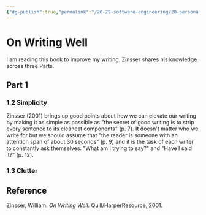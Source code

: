 ```yaml
---
{"dg-publish":true,"permalink":"/20-29-software-engineering/20-personal-development/20-01-books/on-writing-well/","tags":["source/book"],"created":"2023-10-29T08:17:12.918-05:00","updated":"2023-10-29T12:36:04.568-05:00"}
---
```


# On Writing Well
I am reading this book to improve my writing. Zinsser shares his knowledge across three Parts.
## Part 1
### 1.2 Simplicity
Zinsser (2001) brings up good points about how we can elevate our writing by making it as simple as possible as "the secret of good writing is to strip every sentence to its cleanest components" (p. 7).
It doesn't matter who we write for but we should assume that "the reader is someone with an attention span of about 30 seconds" (p. 9) and it is the task of each writer to constantly ask themselves: "What am I trying to say?" and "Have I said it?" (p. 12).
### 1.3 Clutter
## Reference
Zinsser, William. _On Writing Well_. Quill/HarperResource, 2001.